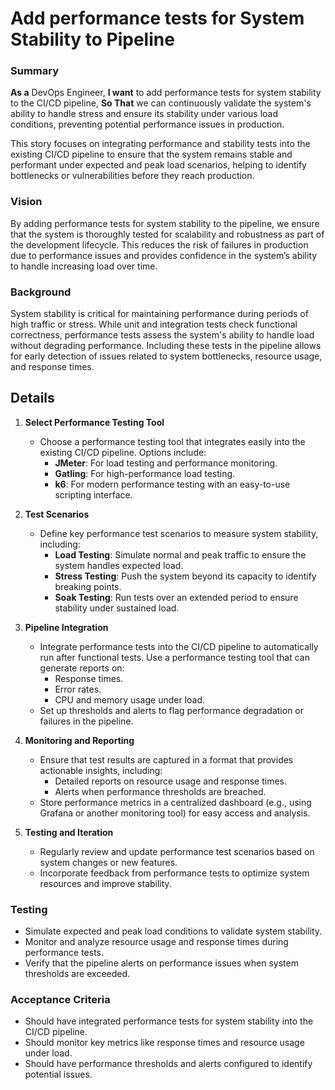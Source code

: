 
# Add performance tests for System Stability to Pipeline
### Summary
**As a** DevOps Engineer, **I want** to add performance tests for system stability to the CI/CD pipeline, **So That** we can continuously validate the system's ability to handle stress and ensure its stability under various load conditions, preventing potential performance issues in production.

This story focuses on integrating performance and stability tests into the existing CI/CD pipeline to ensure that the system remains stable and performant under expected and peak load scenarios, helping to identify bottlenecks or vulnerabilities before they reach production.

### Vision
By adding performance tests for system stability to the pipeline, we ensure that the system is thoroughly tested for scalability and robustness as part of the development lifecycle. This reduces the risk of failures in production due to performance issues and provides confidence in the system’s ability to handle increasing load over time.

### Background
System stability is critical for maintaining performance during periods of high traffic or stress. While unit and integration tests check functional correctness, performance tests assess the system's ability to handle load without degrading performance. Including these tests in the pipeline allows for early detection of issues related to system bottlenecks, resource usage, and response times.

## Details
1. **Select Performance Testing Tool**
   - Choose a performance testing tool that integrates easily into the existing CI/CD pipeline. Options include:
     - **JMeter**: For load testing and performance monitoring.
     - **Gatling**: For high-performance load testing.
     - **k6**: For modern performance testing with an easy-to-use scripting interface.

2. **Test Scenarios**
   - Define key performance test scenarios to measure system stability, including:
     - **Load Testing**: Simulate normal and peak traffic to ensure the system handles expected load.
     - **Stress Testing**: Push the system beyond its capacity to identify breaking points.
     - **Soak Testing**: Run tests over an extended period to ensure stability under sustained load.

3. **Pipeline Integration**
   - Integrate performance tests into the CI/CD pipeline to automatically run after functional tests. Use a performance testing tool that can generate reports on:
     - Response times.
     - Error rates.
     - CPU and memory usage under load.
   - Set up thresholds and alerts to flag performance degradation or failures in the pipeline.

4. **Monitoring and Reporting**
   - Ensure that test results are captured in a format that provides actionable insights, including:
     - Detailed reports on resource usage and response times.
     - Alerts when performance thresholds are breached.
   - Store performance metrics in a centralized dashboard (e.g., using Grafana or another monitoring tool) for easy access and analysis.

5. **Testing and Iteration**
   - Regularly review and update performance test scenarios based on system changes or new features.
   - Incorporate feedback from performance tests to optimize system resources and improve stability.

### Testing
- Simulate expected and peak load conditions to validate system stability.
- Monitor and analyze resource usage and response times during performance tests.
- Verify that the pipeline alerts on performance issues when system thresholds are exceeded.

### Acceptance Criteria
- Should have integrated performance tests for system stability into the CI/CD pipeline.
- Should monitor key metrics like response times and resource usage under load.
- Should have performance thresholds and alerts configured to identify potential issues.
